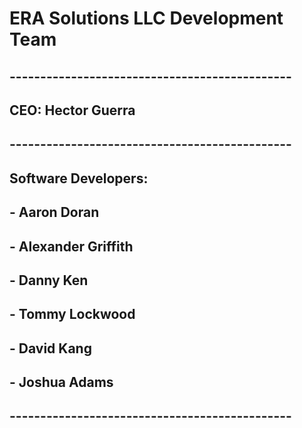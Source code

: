 # ERA Solutions LLC Development Team

## ----------------------------------------------
## CEO: Hector Guerra
## ----------------------------------------------
## Software Developers:
## - Aaron Doran
## - Alexander Griffith
## - Danny Ken
## - Tommy Lockwood
## - David Kang
## - Joshua Adams
## ----------------------------------------------